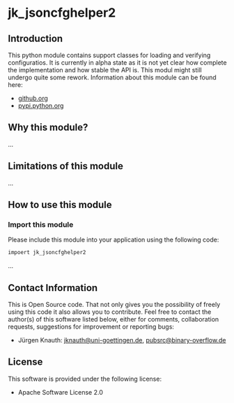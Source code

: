 ﻿jk_jsoncfghelper2
==========

Introduction
------------

This python module contains support classes for loading and verifying configuratios. It is currently in alpha state as it is not yet clear how complete the implementation and how stable the API is. This modul might still undergo quite some rework.
Information about this module can be found here:

* [github.org](https://github.com/jkpubsrc/python-module-jk-jsoncfghelper2)
* [pypi.python.org](https://pypi.python.org/pypi/jk_jsoncfghelper2)

Why this module?
----------------

...

Limitations of this module
--------------------------

...

How to use this module
----------------------

### Import this module

Please include this module into your application using the following code:

```python
impoert jk_jsoncfghelper2
```

...

Contact Information
-------------------

This is Open Source code. That not only gives you the possibility of freely using this code it also
allows you to contribute. Feel free to contact the author(s) of this software listed below, either
for comments, collaboration requests, suggestions for improvement or reporting bugs:

* Jürgen Knauth: jknauth@uni-goettingen.de, pubsrc@binary-overflow.de

License
-------

This software is provided under the following license:

* Apache Software License 2.0



